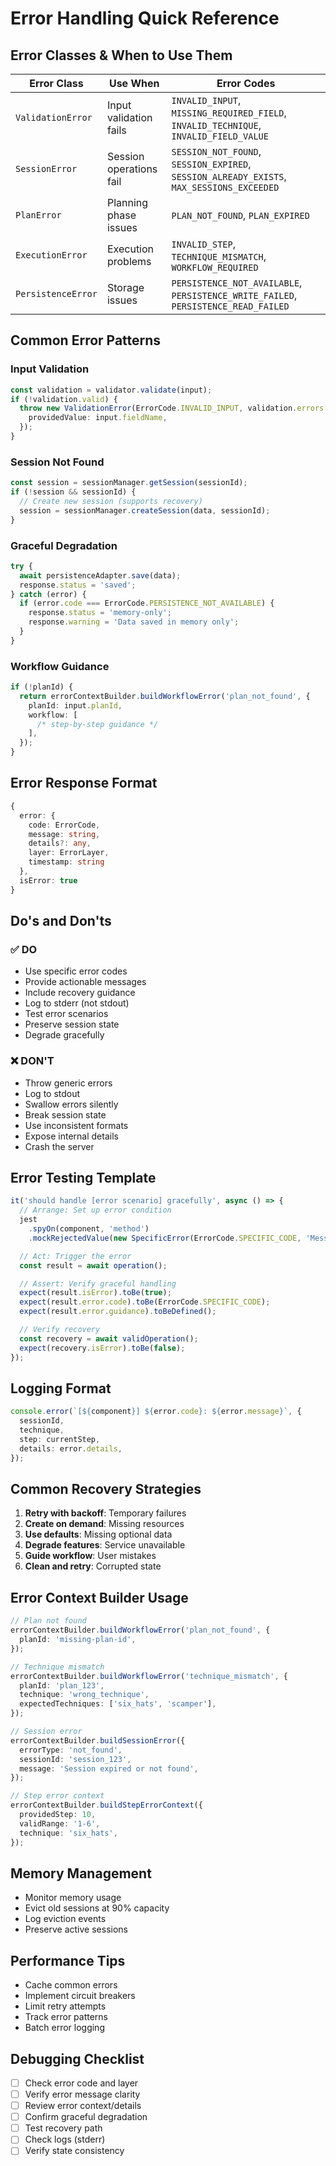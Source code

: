 # Error Handling Quick Reference

## Error Classes & When to Use Them

| Error Class        | Use When                | Error Codes                                                                               |
| ------------------ | ----------------------- | ----------------------------------------------------------------------------------------- |
| `ValidationError`  | Input validation fails  | `INVALID_INPUT`, `MISSING_REQUIRED_FIELD`, `INVALID_TECHNIQUE`, `INVALID_FIELD_VALUE`     |
| `SessionError`     | Session operations fail | `SESSION_NOT_FOUND`, `SESSION_EXPIRED`, `SESSION_ALREADY_EXISTS`, `MAX_SESSIONS_EXCEEDED` |
| `PlanError`        | Planning phase issues   | `PLAN_NOT_FOUND`, `PLAN_EXPIRED`                                                          |
| `ExecutionError`   | Execution problems      | `INVALID_STEP`, `TECHNIQUE_MISMATCH`, `WORKFLOW_REQUIRED`                                 |
| `PersistenceError` | Storage issues          | `PERSISTENCE_NOT_AVAILABLE`, `PERSISTENCE_WRITE_FAILED`, `PERSISTENCE_READ_FAILED`        |

## Common Error Patterns

### Input Validation

```typescript
const validation = validator.validate(input);
if (!validation.valid) {
  throw new ValidationError(ErrorCode.INVALID_INPUT, validation.errors.join('; '), 'fieldName', {
    providedValue: input.fieldName,
  });
}
```

### Session Not Found

```typescript
const session = sessionManager.getSession(sessionId);
if (!session && sessionId) {
  // Create new session (supports recovery)
  session = sessionManager.createSession(data, sessionId);
}
```

### Graceful Degradation

```typescript
try {
  await persistenceAdapter.save(data);
  response.status = 'saved';
} catch (error) {
  if (error.code === ErrorCode.PERSISTENCE_NOT_AVAILABLE) {
    response.status = 'memory-only';
    response.warning = 'Data saved in memory only';
  }
}
```

### Workflow Guidance

```typescript
if (!planId) {
  return errorContextBuilder.buildWorkflowError('plan_not_found', {
    planId: input.planId,
    workflow: [
      /* step-by-step guidance */
    ],
  });
}
```

## Error Response Format

```typescript
{
  error: {
    code: ErrorCode,
    message: string,
    details?: any,
    layer: ErrorLayer,
    timestamp: string
  },
  isError: true
}
```

## Do's and Don'ts

### ✅ DO

- Use specific error codes
- Provide actionable messages
- Include recovery guidance
- Log to stderr (not stdout)
- Test error scenarios
- Preserve session state
- Degrade gracefully

### ❌ DON'T

- Throw generic errors
- Log to stdout
- Swallow errors silently
- Break session state
- Use inconsistent formats
- Expose internal details
- Crash the server

## Error Testing Template

```typescript
it('should handle [error scenario] gracefully', async () => {
  // Arrange: Set up error condition
  jest
    .spyOn(component, 'method')
    .mockRejectedValue(new SpecificError(ErrorCode.SPECIFIC_CODE, 'Message'));

  // Act: Trigger the error
  const result = await operation();

  // Assert: Verify graceful handling
  expect(result.isError).toBe(true);
  expect(result.error.code).toBe(ErrorCode.SPECIFIC_CODE);
  expect(result.error.guidance).toBeDefined();

  // Verify recovery
  const recovery = await validOperation();
  expect(recovery.isError).toBe(false);
});
```

## Logging Format

```typescript
console.error(`[${component}] ${error.code}: ${error.message}`, {
  sessionId,
  technique,
  step: currentStep,
  details: error.details,
});
```

## Common Recovery Strategies

1. **Retry with backoff**: Temporary failures
2. **Create on demand**: Missing resources
3. **Use defaults**: Missing optional data
4. **Degrade features**: Service unavailable
5. **Guide workflow**: User mistakes
6. **Clean and retry**: Corrupted state

## Error Context Builder Usage

```typescript
// Plan not found
errorContextBuilder.buildWorkflowError('plan_not_found', {
  planId: 'missing-plan-id',
});

// Technique mismatch
errorContextBuilder.buildWorkflowError('technique_mismatch', {
  planId: 'plan_123',
  technique: 'wrong_technique',
  expectedTechniques: ['six_hats', 'scamper'],
});

// Session error
errorContextBuilder.buildSessionError({
  errorType: 'not_found',
  sessionId: 'session_123',
  message: 'Session expired or not found',
});

// Step error context
errorContextBuilder.buildStepErrorContext({
  providedStep: 10,
  validRange: '1-6',
  technique: 'six_hats',
});
```

## Memory Management

- Monitor memory usage
- Evict old sessions at 90% capacity
- Log eviction events
- Preserve active sessions

## Performance Tips

- Cache common errors
- Implement circuit breakers
- Limit retry attempts
- Track error patterns
- Batch error logging

## Debugging Checklist

- [ ] Check error code and layer
- [ ] Verify error message clarity
- [ ] Review error context/details
- [ ] Confirm graceful degradation
- [ ] Test recovery path
- [ ] Check logs (stderr)
- [ ] Verify state consistency

